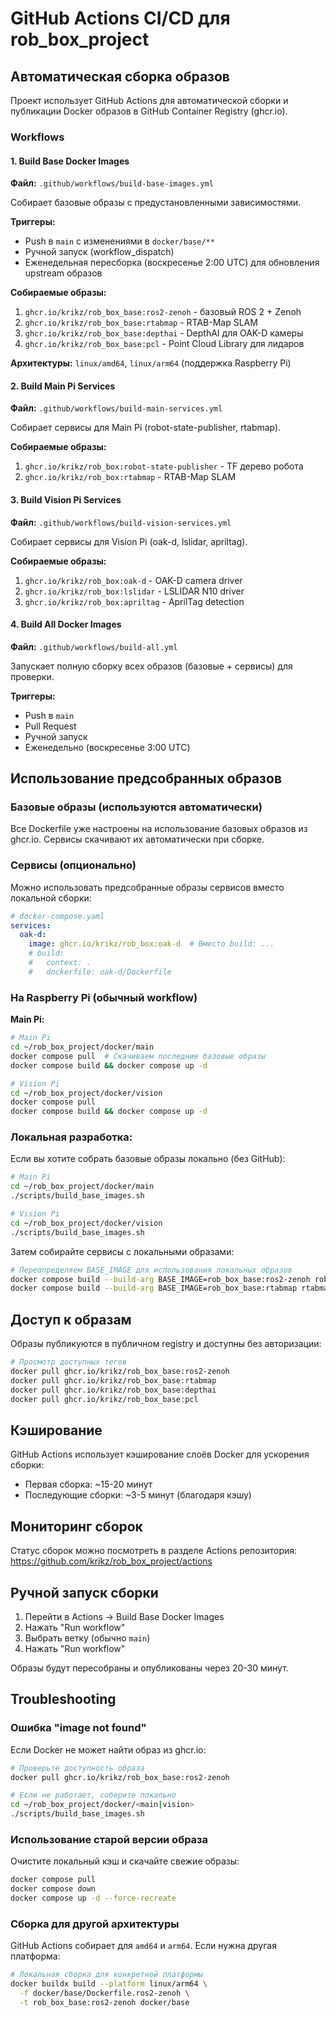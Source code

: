 # GitHub Actions CI/CD для rob_box_project

## Автоматическая сборка образов

Проект использует GitHub Actions для автоматической сборки и публикации Docker образов в GitHub Container Registry (ghcr.io).

### Workflows

#### 1. Build Base Docker Images
**Файл:** `.github/workflows/build-base-images.yml`

Собирает базовые образы с предустановленными зависимостями.

**Триггеры:**
- Push в `main` с изменениями в `docker/base/**`
- Ручной запуск (workflow_dispatch)
- Еженедельная пересборка (воскресенье 2:00 UTC) для обновления upstream образов

**Собираемые образы:**

1. `ghcr.io/krikz/rob_box_base:ros2-zenoh` - базовый ROS 2 + Zenoh
2. `ghcr.io/krikz/rob_box_base:rtabmap` - RTAB-Map SLAM
3. `ghcr.io/krikz/rob_box_base:depthai` - DepthAI для OAK-D камеры
4. `ghcr.io/krikz/rob_box_base:pcl` - Point Cloud Library для лидаров

**Архитектуры:** `linux/amd64`, `linux/arm64` (поддержка Raspberry Pi)

#### 2. Build Main Pi Services
**Файл:** `.github/workflows/build-main-services.yml`

Собирает сервисы для Main Pi (robot-state-publisher, rtabmap).

**Собираемые образы:**

1. `ghcr.io/krikz/rob_box:robot-state-publisher` - TF дерево робота
2. `ghcr.io/krikz/rob_box:rtabmap` - RTAB-Map SLAM

#### 3. Build Vision Pi Services
**Файл:** `.github/workflows/build-vision-services.yml`

Собирает сервисы для Vision Pi (oak-d, lslidar, apriltag).

**Собираемые образы:**

1. `ghcr.io/krikz/rob_box:oak-d` - OAK-D camera driver
2. `ghcr.io/krikz/rob_box:lslidar` - LSLIDAR N10 driver
3. `ghcr.io/krikz/rob_box:apriltag` - AprilTag detection

#### 4. Build All Docker Images
**Файл:** `.github/workflows/build-all.yml`

Запускает полную сборку всех образов (базовые + сервисы) для проверки.

**Триггеры:**

- Push в `main`
- Pull Request
- Ручной запуск
- Еженедельно (воскресенье 3:00 UTC)

## Использование предсобранных образов

### Базовые образы (используются автоматически)

Все Dockerfile уже настроены на использование базовых образов из ghcr.io.
Сервисы скачивают их автоматически при сборке.

### Сервисы (опционально)

Можно использовать предсобранные образы сервисов вместо локальной сборки:

```yaml
# docker-compose.yaml
services:
  oak-d:
    image: ghcr.io/krikz/rob_box:oak-d  # Вместо build: ...
    # build:
    #   context: .
    #   dockerfile: oak-d/Dockerfile
```

### На Raspberry Pi (обычный workflow)

**Main Pi:**

```bash
# Main Pi
cd ~/rob_box_project/docker/main
docker compose pull  # Скачиваем последние базовые образы
docker compose build && docker compose up -d

# Vision Pi
cd ~/rob_box_project/docker/vision
docker compose pull
docker compose build && docker compose up -d
```

### Локальная разработка:

Если вы хотите собрать базовые образы локально (без GitHub):

```bash
# Main Pi
cd ~/rob_box_project/docker/main
./scripts/build_base_images.sh

# Vision Pi
cd ~/rob_box_project/docker/vision
./scripts/build_base_images.sh
```

Затем собирайте сервисы с локальными образами:

```bash
# Переопределяем BASE_IMAGE для использования локальных образов
docker compose build --build-arg BASE_IMAGE=rob_box_base:ros2-zenoh robot-state-publisher
docker compose build --build-arg BASE_IMAGE=rob_box_base:rtabmap rtabmap
```

## Доступ к образам

Образы публикуются в публичном registry и доступны без авторизации:

```bash
# Просмотр доступных тегов
docker pull ghcr.io/krikz/rob_box_base:ros2-zenoh
docker pull ghcr.io/krikz/rob_box_base:rtabmap
docker pull ghcr.io/krikz/rob_box_base:depthai
docker pull ghcr.io/krikz/rob_box_base:pcl
```

## Кэширование

GitHub Actions использует кэширование слоёв Docker для ускорения сборки:
- Первая сборка: ~15-20 минут
- Последующие сборки: ~3-5 минут (благодаря кэшу)

## Мониторинг сборок

Статус сборок можно посмотреть в разделе Actions репозитория:
https://github.com/krikz/rob_box_project/actions

## Ручной запуск сборки

1. Перейти в Actions → Build Base Docker Images
2. Нажать "Run workflow"
3. Выбрать ветку (обычно `main`)
4. Нажать "Run workflow"

Образы будут пересобраны и опубликованы через 20-30 минут.

## Troubleshooting

### Ошибка "image not found"

Если Docker не может найти образ из ghcr.io:

```bash
# Проверьте доступность образа
docker pull ghcr.io/krikz/rob_box_base:ros2-zenoh

# Если не работает, соберите локально
cd ~/rob_box_project/docker/<main|vision>
./scripts/build_base_images.sh
```

### Использование старой версии образа

Очистите локальный кэш и скачайте свежие образы:

```bash
docker compose pull
docker compose down
docker compose up -d --force-recreate
```

### Сборка для другой архитектуры

GitHub Actions собирает для `amd64` и `arm64`. Если нужна другая платформа:

```bash
# Локальная сборка для конкретной платформы
docker buildx build --platform linux/arm64 \
  -f docker/base/Dockerfile.ros2-zenoh \
  -t rob_box_base:ros2-zenoh docker/base
```
